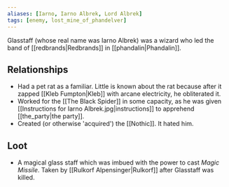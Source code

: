 ```yaml
---
aliases: [Iarno, Iarno Albrek, Lord Albrek]
tags: [enemy, lost_mine_of_phandelver]
---
```

Glasstaff (whose real name was Iarno Albrek) was a wizard who led the band of [[redbrands|Redbrands]] in [[phandalin|Phandalin]]. 

## Relationships
- Had a pet rat as a familiar. Little is known about the rat because after it zapped [[Kleb Fumpton|Kleb]] with arcane electricity, he obliterated it.
- Worked for the [[The Black Spider]] in some capacity, as he was given [[Instructions for Iarno Albrek.jpg|instructions]] to apprehend [[the_party|the party]].
- Created (or otherwise 'acquired') the [[Nothic]]. It hated him.

## Loot
- A magical glass staff which was imbued with the power to cast *Magic Missile*. Taken by [[Rulkorf Alpensinger|Rulkorf]] after Glasstaff was killed.
